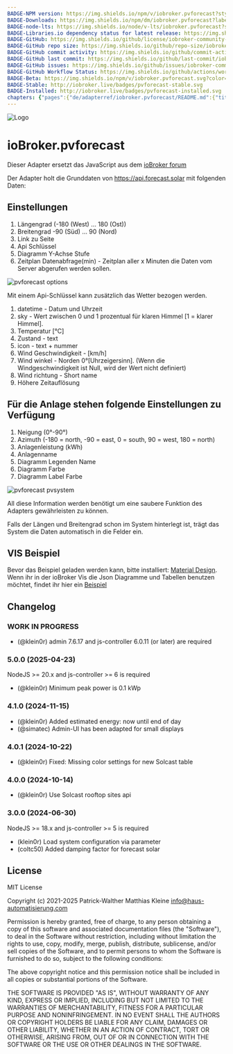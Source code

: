 ```yaml
---
BADGE-NPM version: https://img.shields.io/npm/v/iobroker.pvforecast?style=flat-square
BADGE-Downloads: https://img.shields.io/npm/dm/iobroker.pvforecast?label=npm%20downloads&style=flat-square
BADGE-node-lts: https://img.shields.io/node/v-lts/iobroker.pvforecast?style=flat-square
BADGE-Libraries.io dependency status for latest release: https://img.shields.io/librariesio/release/npm/iobroker.pvforecast?label=npm%20dependencies&style=flat-square
BADGE-GitHub: https://img.shields.io/github/license/iobroker-community-adapters/iobroker.pvforecast?style=flat-square
BADGE-GitHub repo size: https://img.shields.io/github/repo-size/iobroker-community-adapters/iobroker.pvforecast?logo=github&style=flat-square
BADGE-GitHub commit activity: https://img.shields.io/github/commit-activity/m/iobroker-community-adapters/iobroker.pvforecast?logo=github&style=flat-square
BADGE-GitHub last commit: https://img.shields.io/github/last-commit/iobroker-community-adapters/iobroker.pvforecast?logo=github&style=flat-square
BADGE-GitHub issues: https://img.shields.io/github/issues/iobroker-community-adapters/iobroker.pvforecast?logo=github&style=flat-square
BADGE-GitHub Workflow Status: https://img.shields.io/github/actions/workflow/status/iobroker-community-adapters/iobroker.pvforecast/test-and-release.yml?branch=main&logo=github&style=flat-square
BADGE-Beta: https://img.shields.io/npm/v/iobroker.pvforecast.svg?color=red&label=beta
BADGE-Stable: http://iobroker.live/badges/pvforecast-stable.svg
BADGE-Installed: http://iobroker.live/badges/pvforecast-installed.svg
chapters: {"pages":{"de/adapterref/iobroker.pvforecast/README.md":{"title":{"de":"ioBroker.pvforecast"},"content":"de/adapterref/iobroker.pvforecast/README.md"},"de/adapterref/iobroker.pvforecast/vis.md":{"title":{"de":"ioBroker.pvforecast - VIS"},"content":"de/adapterref/iobroker.pvforecast/vis.md"}}}
---
```

![Logo](../../admin/pvforecast.png)

# ioBroker.pvforecast

Dieser Adapter ersetzt das JavaScript aus dem [ioBroker forum](https://forum.iobroker.net/topic/26068/forecast-solar-mit-dem-systeminfo-adapter)

Der Adapter holt die Grunddaten von https://api.forecast.solar mit folgenden Daten:

## Einstellungen

1. Längengrad (-180 (West) … 180 (Ost))
2. Breitengrad -90 (Süd) … 90 (Nord)
3. Link zu Seite
4. Api Schlüssel
5. Diagramm Y-Achse Stufe
6. Zeitplan Datenabfrage(min) - Zeitplan aller x Minuten die Daten vom Server abgerufen werden sollen.

![pvforecast options](https://user-images.githubusercontent.com/76852173/155196476-8c8210d9-bdb2-456b-a0aa-1dd411efea5e.JPG)

Mit einem Api-Schlüssel kann zusätzlich das Wetter bezogen werden.

1. datetime - Datum und Uhrzeit
2. sky - Wert zwischen 0 und 1 prozentual für klaren Himmel [1 =  klarer Himmel].
3. Temperatur [°C]
4. Zustand - text 
5. icon - text + nummer
6. Wind Geschwindigkeit -  [km/h]
7. Wind winkel - Norden 0°[Uhrzeigersinn]. (Wenn die Windgeschwindigkeit ist Null, wird der Wert nicht definiert)
8. Wind richtung - Short name 
9. Höhere Zeitauflösung

## Für die Anlage stehen folgende Einstellungen zu Verfügung

1. Neigung (0°-90°)
2. Azimuth (-180 = north, -90 = east, 0 = south, 90 = west, 180 = north)
3. Anlagenleistung (kWh)
4. Anlagenname
5. Diagramm Legenden Name
9. Diagramm Farbe
10. Diagramm Label Farbe 

![pvforecast pvsystem](https://user-images.githubusercontent.com/76852173/155196535-6828775a-8234-4a6a-b2a3-03d7fd88c80d.JPG)

All diese Information werden benötigt um eine saubere Funktion des Adapters gewährleisten zu können.

Falls der Längen und Breitengrad schon im System hinterlegt ist, trägt das System die Daten automatisch in die Felder ein.

## VIS Beispiel

Bevor das Beispiel geladen werden kann, bitte installiert: [Material Design](https://github.com/Scrounger/ioBroker.vis-materialdesign).
Wenn ihr in der ioBroker Vis die Json Diagramme und Tabellen benutzen möchtet, findet ihr hier ein [Beispiel](./vis.md)

## Changelog
<!--
    Placeholder for the next version (at the beginning of the line):
    ### **WORK IN PROGRESS**
-->
### **WORK IN PROGRESS**

* (@klein0r) admin 7.6.17 and js-controller 6.0.11 (or later) are required

### 5.0.0 (2025-04-23)

NodeJS >= 20.x and js-controller >= 6 is required

* (@klein0r) Minimum peak power is 0.1 kWp

### 4.1.0 (2024-11-15)

* (@klein0r) Added estimated energy: now until end of day
* (@simatec) Admin-UI has been adapted for small displays

### 4.0.1 (2024-10-22)

* (@klein0r) Fixed: Missing color settings for new Solcast table

### 4.0.0 (2024-10-14)

* (@klein0r) Use Solcast rooftop sites api

### 3.0.0 (2024-06-30)

NodeJS >= 18.x and js-controller >= 5 is required

* (klein0r) Load system configuration via parameter
* (coltc50) Added damping factor for forecast solar

## License

MIT License

Copyright (c) 2021-2025 Patrick-Walther
                        Matthias Kleine <info@haus-automatisierung.com>

Permission is hereby granted, free of charge, to any person obtaining a copy
of this software and associated documentation files (the "Software"), to deal
in the Software without restriction, including without limitation the rights
to use, copy, modify, merge, publish, distribute, sublicense, and/or sell
copies of the Software, and to permit persons to whom the Software is
furnished to do so, subject to the following conditions:

The above copyright notice and this permission notice shall be included in all
copies or substantial portions of the Software.

THE SOFTWARE IS PROVIDED "AS IS", WITHOUT WARRANTY OF ANY KIND, EXPRESS OR
IMPLIED, INCLUDING BUT NOT LIMITED TO THE WARRANTIES OF MERCHANTABILITY,
FITNESS FOR A PARTICULAR PURPOSE AND NONINFRINGEMENT. IN NO EVENT SHALL THE
AUTHORS OR COPYRIGHT HOLDERS BE LIABLE FOR ANY CLAIM, DAMAGES OR OTHER
LIABILITY, WHETHER IN AN ACTION OF CONTRACT, TORT OR OTHERWISE, ARISING FROM,
OUT OF OR IN CONNECTION WITH THE SOFTWARE OR THE USE OR OTHER DEALINGS IN THE
SOFTWARE.